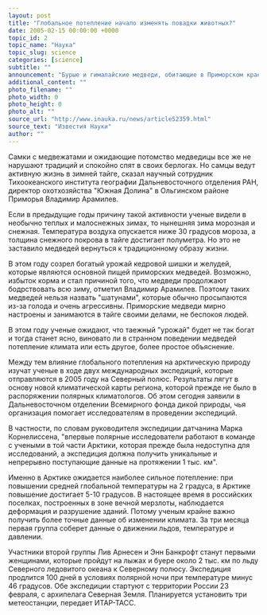 ```yaml
---
layout: post
title: "Глобальное потепление начало изменять повадки животных?"
date: 2005-02-15 00:00:00 +0000
topic_id: 2
topic_name: "Наука"
topic_slug: science
categories: [science]
subtitle: ""
announcement: "Бурые и гималайские медведи, обитающие в Приморском крае, уже несколько лет удивляют ученых. Вместо того, чтобы с первыми холодами лечь спать, они предпочитают бодрствовать всю зиму и лишь в самые лютые морозы засыпают на несколько дней."
additional_content: ""
photo_filename: ""
photo_width: 0
photo_height: 0
photo_alt: ""
source_url: "http://www.inauka.ru/news/article52359.html"
source_text: "Известия Науки"
author: ""
---
```

Самки с медвежатами и ожидающие потомство медведицы все же не нарушают традиций и спокойно спят в своих берлогах. Но самцы ведут активную жизнь в зимней тайге, сказал научный сотрудник Тихоокеанского института географии Дальневосточного отделения РАН, директор охотхозяйства "Южная Долина" в Ольгинском районе Приморья Владимир Арамилев.

Если в предыдущие годы причину такой активности ученые видели в необычно теплых и малоснежных зимах, то нынешняя зима морозная и снежная. Температура воздуха опускается ниже 30 градусов мороза, а толщина снежного покрова в тайге достигает полуметра. Но это не заставило медведей вернуться к традиционному образу жизни.

В этом году созрел богатый урожай кедровой шишки и желудей, которые являются основной пищей приморских медведей. Возможно, избыток корма и стал причиной того, что медведи продолжают бодрствовать всю зиму, отметил Владимир Арамилев. Поэтому таких медведей нельзя назвать "шатунами", которые обычно просыпаются из-за голода и очень агрессивны. Приморские медведи мирно настроены и занимаются в тайге своими делами, не беспокоя людей.

В этом году ученые ожидают, что таежный "урожай" будет не так богат и тогда станет ясно, виновато ли в странном поведении медведей потепление климата или есть другое, более простое объяснение.

Между тем влияние глобального потепления на арктическую природу изучат ученые в ходе двух международных экспедиций, которые отправляются в 2005 году на Северный полюс. Результаты лягут в основу новой климатической карты региона, которой прежде не было в распоряжении полярных климатологов. Об этом сегодня заявили в Дальневосточном отделении Всемирного фонда дикой природы, чья организация помогает исследователям в проведении экспедиций.

В частности, по словам руководителя экспедиции датчанина Марка Корнелиссена, "впервые полярные исследователи работают в команде с учеными в той части Арктики, которая прежде была недоступна для исследований, а экспедиция должна получить уникальные и непрерывно поступающие данные на протяжении 1 тыс. км".

Именно в Арктике ожидается наиболее сильное потепление: при повышении средней глобальной температуры на 2 градуса, в Арктике повышение достигает 5-10 градусов. В настоящее время в российских поселках, построенных в зоне вечной мерзлоты, наблюдается деформация и разрушение зданий. Потому ученым крайне важно получить более точные данные об изменении климата. За три месяца первая группа соберет данные о движении льдов, температуре и давлении.

Участники второй группы Лив Арнесен и Энн Банкрофт станут первыми женщинами, которые пройдут на лыжах и буере около 2 тыс. км по льду Северного ледовитого океана к Северному полюсу. Экспедиция продлится 100 дней в условиях полярной ночи при температуре минуc 46 градусов. Обе экспедиции стартуют с территории России 23 февраля, с архипелага Северная Земля. Планируется установить три метеостанции, передает ИТАР-ТАСС.

